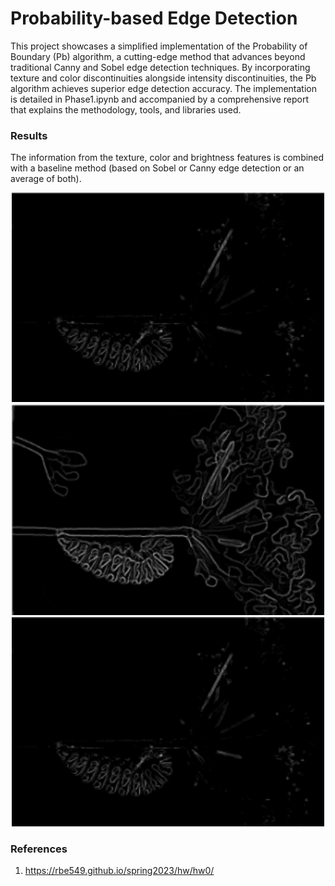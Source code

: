 # Probability-based Edge Detection

This project showcases a simplified implementation of the Probability of Boundary (Pb) algorithm, a cutting-edge method that advances beyond traditional Canny and Sobel edge detection techniques. By incorporating texture and color discontinuities alongside intensity discontinuities, the Pb algorithm achieves superior edge detection accuracy.
The implementation is detailed in Phase1.ipynb and accompanied by a comprehensive report that explains the methodology, tools, and libraries used.

### Results
The information from the texture, color and brightness features is combined with a baseline method (based on Sobel or Canny edge detection or an average of both).
<p align="center">
  <img src="Assets\canny.png" alt="Image 1 Description" width="500"/>
  <img src="Assets\sobel.png" alt="Image 2 Description" width="500"/>
  <img src="Assets\canny.png" alt="Image 3 Description" width="500"/>
</p>

### References
1. https://rbe549.github.io/spring2023/hw/hw0/